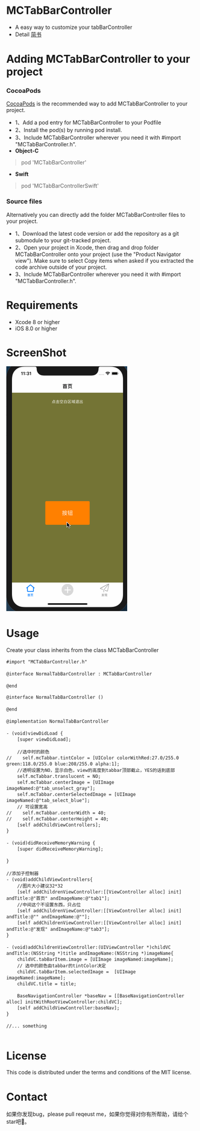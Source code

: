 
# MCTabBarController
* A easy way to customize your tabBarController
* Detail [简书](https://www.jianshu.com/p/5160a1b48679)

# Adding MCTabBarController to your project
### CocoaPods 
[CocoaPods](https://cocoapods.org) is the recommended way to add MCTabBarController to your project.
* 1、Add a pod entry for MCTabBarController to your Podfile 
* 2、Install the pod(s) by running pod install.
* 3、Include MCTabBarController wherever you need it with #import "MCTabBarController.h".
* **Object-C** 
> pod 'MCTabBarController'
* **Swift** 
> pod 'MCTabBarControllerSwift'

### Source files
Alternatively you can directly add the folder MCTabBarController files to your project.
* 1、Download the latest code version or add the repository as a git submodule to your git-tracked project.
* 2、Open your project in Xcode, then drag and drop folder MCTabBarController onto your project (use the "Product Navigator view"). Make sure to select Copy items when asked if you extracted the code archive outside of your project.
* 3、Include MCTabBarController wherever you need it with #import "MCTabBarController.h".

# Requirements
* Xcode 8 or higher
* iOS 8.0 or higher

# ScreenShot
![screenShot](https://github.com/Ccalary/MCTabBarController/blob/master/ScreenShot/tabbar.gif)

# Usage
Create your class inherits from the class MCTabBarController
```
#import "MCTabBarController.h"

@interface NormalTabBarController : MCTabBarController

@end

```
```
@interface NormalTabBarController ()

@end

@implementation NormalTabBarController

- (void)viewDidLoad {
    [super viewDidLoad];
    
    //选中时的颜色
//    self.mcTabbar.tintColor = [UIColor colorWithRed:27.0/255.0 green:118.0/255.0 blue:208/255.0 alpha:1];
    //透明设置为NO，显示白色，view的高度到tabbar顶部截止，YES的话到底部
    self.mcTabbar.translucent = NO;
    self.mcTabbar.centerImage = [UIImage imageNamed:@"tab_unselect_gray"];
    self.mcTabbar.centerSelectedImage = [UIImage imageNamed:@"tab_select_blue"];
    // 可设置宽高
//    self.mcTabbar.centerWidth = 40;
//    self.mcTabbar.centerHeight = 40;
    [self addChildViewControllers];
}

- (void)didReceiveMemoryWarning {
    [super didReceiveMemoryWarning];
    
}

//添加子控制器
- (void)addChildViewControllers{
    //图片大小建议32*32
    [self addChildrenViewController:[[ViewController alloc] init] andTitle:@"首页" andImageName:@"tab1"];
    //中间这个不设置东西，只占位
    [self addChildrenViewController:[[ViewController alloc] init] andTitle:@"" andImageName:@""];
    [self addChildrenViewController:[[ViewController alloc] init] andTitle:@"发现" andImageName:@"tab3"];
}

- (void)addChildrenViewController:(UIViewController *)childVC andTitle:(NSString *)title andImageName:(NSString *)imageName{
    childVC.tabBarItem.image = [UIImage imageNamed:imageName];
    // 选中的颜色由tabbar的tintColor决定
    childVC.tabBarItem.selectedImage =  [UIImage imageNamed:imageName];
    childVC.title = title;
    
    BaseNavigationController *baseNav = [[BaseNavigationController alloc] initWithRootViewController:childVC];
    [self addChildViewController:baseNav];
}

//... something


```

# License
This code is distributed under the terms and conditions of the MIT license.

# Contact 
如果你发现bug，please pull reqeust me，如果你觉得对你有所帮助，请给个star吧🌟。
